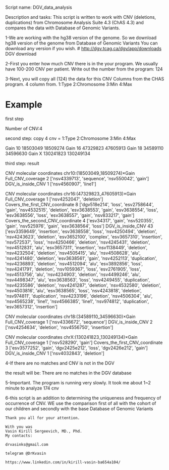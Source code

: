 
Script name: DGV_data_analysis


Description and tasks: This script is written to work with CNV (deletions, duplications)  from Chromosome Analysis Suite 4.3 (ChAS 4.3)  and 
                      compares the data with Database of Genomic Variants.  


1-We are working with the hg38 version of the genome. So  we download hg38 version of the genome  from Database of Genomic Variants
  You can download any version if you wish. # http://dgv.tcag.ca/dgv/app/downloads   DGV download

2-First you enter how much CNV there is in the your program. We usually have 100-200 CNV per patient. 
  Write out the number from the program: 124

3-Next, you will copy all (124) the data for this CNV Columns from the CHAS program.  4 column from.
  1:Type 2:Chromosome 3:Min 4:Max

# Example

first step

Number of CNV:4

second step: copy 4 cnv =   1:Type 2:Chromosome 3:Min 4:Max

Gain 10 18503049 18509274
Gain 16 47329823 47605913
Gain 18 34589110 34596630
Gain X 130241823  130249134

third step: result

CNV molecular coordinates chr10:(18503049_18509274)×Gain
Full_CNV_coverage 2
['nsv4339713', 'sequence', 'nsv550042', 'gain']
DGV_is_inside_CNV 1
['nsv4560907', 'line1']

CNV molecular coordinates chr16:(47329823_47605913)×Gain
Full_CNV_coverage 1
['nsv4252047', 'deletion']
Covers_the_first_CNV_coordinate 8
['dgv518e214', 'loss', 'esv2758644', 'gain', 'nsv4532515', 'deletion', 'esv3638553', 'gain', 'esv3638554', 'loss', 'esv3638556', 'loss', 'esv3638557', 'gain', 'nsv833217', 'gain']
Covers_the_second_CNV_coordinate 4
['esv34317', 'gain', 'nsv520355', 'gain', 'nsv525976', 'gain', 'esv3638564', 'loss']
DGV_is_inside_CNV 43
['esv3359649', 'insertion', 'esv3638558', 'loss', 'nsv4250494', 'deletion', 'nsv4243623', 'deletion', 'esv3652100', 'complex', 'esv3657310', 'insertion', 'nsv572537', 'loss', 'nsv4250466', 'deletion', 'nsv4245431', 'deletion', 'nsv4512831', 'alu', 'esv3657311', 'insertion', 'nsv1138449', 'deletion', 'nsv4232504', 'deletion', 'nsv4505415', 'alu', 'nsv4508628', 'alu', 'nsv4241480', 'deletion', 'esv3638561', 'gain', 'nsv4252113', 'duplication', 'nsv4236893', 'deletion', 'nsv4512094', 'alu', 'esv3892856', 'loss', 'nsv4241791', 'deletion', 'nsv1059367', 'loss', 'esv2761905', 'loss', 'nsv4513756', 'alu', 'nsv4234903', 'deletion', 'nsv4499246', 'alu', 'nsv4498347', 'alu', 'esv3638563', 'loss', 'nsv4249455', 'duplication', 'nsv4235586', 'deletion', 'nsv4241287', 'deletion', 'nsv4532580', 'deletion', 'nsv4503816', 'alu', 'esv3638565', 'loss', 'nsv4243818', 'deletion', 'nsv974811', 'duplication', 'nsv4233196', 'deletion', 'nsv4506304', 'alu', 'nsv4565238', 'line1', 'nsv4566385', 'line1', 'nsv974812', 'duplication', 'esv3657312', 'insertion']

CNV molecular coordinates chr18:(34589110_34596630)×Gain
Full_CNV_coverage 1
['nsv4336672', 'sequence']
DGV_is_inside_CNV 2
['nsv4254634', 'deletion', 'nsv4556750', 'insertion']

CNV molecular coordinates chrX:(130241823_130249134)×Gain
Full_CNV_coverage 1
['nsv528290', 'gain']
Covers_the_first_CNV_coordinate 3
['esv3577252', 'gain', 'dgv2425e212', 'loss', 'dgv2426e212', 'gain']
DGV_is_inside_CNV 1
['nsv4032843', 'deletion']



4-If there are no matches and CNV is not in the DGV 

the result will be: There are no matches in the DGV database

5-Important. The program is running very slowly.
It took me about 1~2 minute to analyze 174 cnv

6-this script is an addition to determining the uniqueness and frequency of occurrence of CNV.
 WE use the comparison first of all with the cohort of our children and secondly with the base
 Database of Genomic Variants


	Thank you all for your attention. 

	With you was 
	Vasin Kirill Sergeevich, MD., Phd. 
	My contacts:

	drvasinks@gmail.com

	telegram @DrKvasin

	https://www.linkedin.com/in/kirill-vasin-ba654a104/

